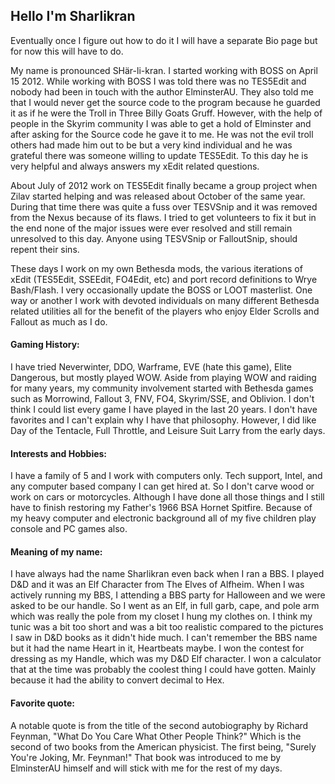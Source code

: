 ## Hello I'm Sharlikran

Eventually once I figure out how to do it I will have a separate Bio page but for now this will have to do.

My name is pronounced SHär-li-kran. I started working with BOSS on April 15 2012. While working with BOSS I was told there was no TES5Edit and nobody had been in touch with the author ElminsterAU. They also told me that I would never get the source code to the program because he guarded it as if he were the Troll in Three Billy Goats Gruff. However, with the help of people in the Skyrim community I was able to get a hold of Elminster and after asking for the Source code he gave it to me. He was not the evil troll others had made him out to be but a very kind individual and he was grateful there was someone willing to update TES5Edit. To this day he is very helpful and always answers my xEdit related questions.

About July of 2012 work on TES5Edit finally became a group project when Zilav started helping and was released about October of the same year. During that time there was quite a fuss over TESVSnip and it was removed from the Nexus because of its flaws. I tried to get volunteers to fix it but in the end none of the major issues were ever resolved and still remain unresolved to this day. Anyone using TESVSnip or FalloutSnip, should repent their sins.

These days I work on my own Bethesda mods, the various iterations of xEdit (TES5Edit, SSEEdit, FO4Edit, etc) and port record definitions to Wrye Bash/Flash. I very occasionally update the BOSS or LOOT masterlist. One way or another I work with devoted individuals on many different Bethesda related utilities all for the benefit of the players who enjoy Elder Scrolls and Fallout as much as I do.

#### Gaming History:

I have tried Neverwinter, DDO, Warframe, EVE (hate this game), Elite Dangerous, but mostly played WOW. Aside from playing WOW and raiding for many years, my community involvement started with Bethesda games such as Morrowind, Fallout 3, FNV, FO4, Skyrim/SSE, and Oblivion. I don't think I could list every game I have played in the last 20 years. I don't have favorites and I can't explain why I have that philosophy. However, I did like Day of the Tentacle, Full Throttle, and Leisure Suit Larry from the early days.

#### Interests and Hobbies:

I have a family of 5 and I work with computers only. Tech support, Intel, and any computer based company I can get hired at. So I don't carve wood or work on cars or motorcycles. Although I have done all those things and I still have to finish restoring my Father's 1966 BSA Hornet Spitfire.  Because of my heavy computer and electronic background all of my five children play console and PC games also.

#### Meaning of my name:

I have always had the name Sharlikran even back when I ran a BBS. I played D&D and it was an Elf Character from The Elves of Alfheim. When I was actively running my BBS, I attending a BBS party for Halloween and we were asked to be our handle. So I went as an Elf, in full garb, cape, and pole arm which was really the pole from my closet I hung my clothes on. I think my tunic was a bit too short and was a bit too realistic compared to the pictures I saw in D&D books as it didn't hide much. I can't remember the BBS name but it had the name Heart in it, Heartbeats maybe. I won the contest for dressing as my Handle, which was my D&D Elf character. I won a calculator that at the time was probably the coolest thing I could have gotten.  Mainly because it had the ability to convert decimal to Hex.

#### Favorite quote:

A notable quote is from the title of the second autobiography by Richard Feynman, "What Do You Care What Other People Think?" Which is the second of two books from the American physicist. The first being, "Surely You're Joking, Mr. Feynman!" That book was introduced to me by ElminsterAU himself and will stick with me for the rest of my days.

